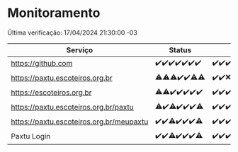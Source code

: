 # Monitoramento

Última verificação: 17/04/2024 21:30:00 -03

|Serviço|Status|Últimas 24h|
|---|---|---|
|https://github.com|<span title="2024-04-10: OK=24">✔️</span><span title="2024-04-11: OK=24">✔️</span><span title="2024-04-12: OK=24">✔️</span><span title="2024-04-13: OK=24">✔️</span><span title="2024-04-14: OK=10">✔️</span><span title="2024-04-15: OK=21">✔️</span><span title="2024-04-16: OK=24">✔️</span>|<span title="16/04/2024 21:30:00 -03 : 200">✔️</span><span title="16/04/2024 22:40:00 -03 : 200">✔️</span><span title="16/04/2024 23:16:00 -03 : 200">✔️</span><span title="17/04/2024 00:07:00 -03 : 200">✔️</span><span title="17/04/2024 01:09:00 -03 : 200">✔️</span><span title="17/04/2024 02:06:00 -03 : 200">✔️</span><span title="17/04/2024 03:10:00 -03 : 200">✔️</span><span title="17/04/2024 04:07:00 -03 : 200">✔️</span><span title="17/04/2024 05:08:00 -03 : 200">✔️</span><span title="17/04/2024 06:06:00 -03 : 200">✔️</span><span title="17/04/2024 07:07:00 -03 : 200">✔️</span><span title="17/04/2024 08:04:00 -03 : 200">✔️</span><span title="17/04/2024 09:11:00 -03 : 200">✔️</span><span title="17/04/2024 10:06:00 -03 : 200">✔️</span><span title="17/04/2024 11:06:00 -03 : 200">✔️</span><span title="17/04/2024 12:06:00 -03 : 200">✔️</span><span title="17/04/2024 13:07:00 -03 : 200">✔️</span><span title="17/04/2024 14:04:00 -03 : 200">✔️</span><span title="17/04/2024 15:08:00 -03 : 200">✔️</span><span title="17/04/2024 16:03:00 -03 : 200">✔️</span><span title="17/04/2024 17:06:00 -03 : 200">✔️</span><span title="17/04/2024 18:07:00 -03 : 200">✔️</span><span title="17/04/2024 19:04:00 -03 : 200">✔️</span><span title="17/04/2024 20:06:00 -03 : 200">✔️</span><span title="17/04/2024 21:30:00 -03 : 200">✔️</span>|
|https://paxtu.escoteiros.org.br|<span title="2024-04-10: OK=23, Falhas=1">⚠️</span><span title="2024-04-11: OK=23, Falhas=1">⚠️</span><span title="2024-04-12: OK=23, Falhas=1">⚠️</span><span title="2024-04-13: OK=24">✔️</span><span title="2024-04-14: OK=10">✔️</span><span title="2024-04-15: OK=20, Falhas=1">⚠️</span><span title="2024-04-16: OK=23, Falhas=1">⚠️</span>|<span title="16/04/2024 21:30:00 -03 : 200">✔️</span><span title="16/04/2024 22:40:00 -03 : 200">✔️</span><span title="16/04/2024 23:16:00 -03 : 0">❌</span><span title="17/04/2024 00:07:00 -03 : 200">✔️</span><span title="17/04/2024 01:09:00 -03 : 200">✔️</span><span title="17/04/2024 02:06:00 -03 : 200">✔️</span><span title="17/04/2024 03:10:00 -03 : 200">✔️</span><span title="17/04/2024 04:07:00 -03 : 200">✔️</span><span title="17/04/2024 05:08:00 -03 : 200">✔️</span><span title="17/04/2024 06:06:00 -03 : 200">✔️</span><span title="17/04/2024 07:07:00 -03 : 200">✔️</span><span title="17/04/2024 08:04:00 -03 : 0">❌</span><span title="17/04/2024 09:11:00 -03 : 200">✔️</span><span title="17/04/2024 10:06:00 -03 : 200">✔️</span><span title="17/04/2024 11:06:00 -03 : 200">✔️</span><span title="17/04/2024 12:06:00 -03 : 200">✔️</span><span title="17/04/2024 13:07:00 -03 : 200">✔️</span><span title="17/04/2024 14:04:00 -03 : 200">✔️</span><span title="17/04/2024 15:08:00 -03 : 200">✔️</span><span title="17/04/2024 16:03:00 -03 : 200">✔️</span><span title="17/04/2024 17:06:00 -03 : 200">✔️</span><span title="17/04/2024 18:07:00 -03 : 200">✔️</span><span title="17/04/2024 19:04:00 -03 : 200">✔️</span><span title="17/04/2024 20:06:00 -03 : 200">✔️</span><span title="17/04/2024 21:30:00 -03 : 200">✔️</span>|
|https://escoteiros.org.br|<span title="2024-04-10: OK=23, Falhas=1">⚠️</span><span title="2024-04-11: OK=23, Falhas=1">⚠️</span><span title="2024-04-12: OK=24">✔️</span><span title="2024-04-13: OK=24">✔️</span><span title="2024-04-14: OK=10">✔️</span><span title="2024-04-15: OK=21">✔️</span><span title="2024-04-16: OK=24">✔️</span>|<span title="16/04/2024 21:30:00 -03 : 200">✔️</span><span title="16/04/2024 22:40:00 -03 : 200">✔️</span><span title="16/04/2024 23:16:00 -03 : 200">✔️</span><span title="17/04/2024 00:07:00 -03 : 200">✔️</span><span title="17/04/2024 01:09:00 -03 : 200">✔️</span><span title="17/04/2024 02:06:00 -03 : 200">✔️</span><span title="17/04/2024 03:10:00 -03 : 200">✔️</span><span title="17/04/2024 04:07:00 -03 : 200">✔️</span><span title="17/04/2024 05:08:00 -03 : 200">✔️</span><span title="17/04/2024 06:06:00 -03 : 200">✔️</span><span title="17/04/2024 07:07:00 -03 : 200">✔️</span><span title="17/04/2024 08:05:00 -03 : 200">✔️</span><span title="17/04/2024 09:11:00 -03 : 200">✔️</span><span title="17/04/2024 10:06:00 -03 : 200">✔️</span><span title="17/04/2024 11:06:00 -03 : 200">✔️</span><span title="17/04/2024 12:06:00 -03 : 200">✔️</span><span title="17/04/2024 13:07:00 -03 : 200">✔️</span><span title="17/04/2024 14:04:00 -03 : 200">✔️</span><span title="17/04/2024 15:08:00 -03 : 200">✔️</span><span title="17/04/2024 16:03:00 -03 : 200">✔️</span><span title="17/04/2024 17:06:00 -03 : 200">✔️</span><span title="17/04/2024 18:07:00 -03 : 200">✔️</span><span title="17/04/2024 19:04:00 -03 : 200">✔️</span><span title="17/04/2024 20:06:00 -03 : 200">✔️</span><span title="17/04/2024 21:30:00 -03 : 200">✔️</span>|
|https://paxtu.escoteiros.org.br/paxtu|<span title="2024-04-10: OK=23, Falhas=1">⚠️</span><span title="2024-04-11: OK=24">✔️</span><span title="2024-04-12: OK=23, Falhas=1">⚠️</span><span title="2024-04-13: OK=24">✔️</span><span title="2024-04-14: OK=10">✔️</span><span title="2024-04-15: OK=21">✔️</span><span title="2024-04-16: OK=23, Falhas=1">⚠️</span>|<span title="16/04/2024 21:30:00 -03 : 200">✔️</span><span title="16/04/2024 22:40:00 -03 : 200">✔️</span><span title="16/04/2024 23:16:00 -03 : 200">✔️</span><span title="17/04/2024 00:07:00 -03 : 200">✔️</span><span title="17/04/2024 01:09:00 -03 : 200">✔️</span><span title="17/04/2024 02:06:00 -03 : 200">✔️</span><span title="17/04/2024 03:10:00 -03 : 200">✔️</span><span title="17/04/2024 04:07:00 -03 : 200">✔️</span><span title="17/04/2024 05:08:00 -03 : 200">✔️</span><span title="17/04/2024 06:06:00 -03 : 200">✔️</span><span title="17/04/2024 07:07:00 -03 : 200">✔️</span><span title="17/04/2024 08:05:00 -03 : 0">❌</span><span title="17/04/2024 09:11:00 -03 : 200">✔️</span><span title="17/04/2024 10:06:00 -03 : 200">✔️</span><span title="17/04/2024 11:06:00 -03 : 200">✔️</span><span title="17/04/2024 12:06:00 -03 : 200">✔️</span><span title="17/04/2024 13:07:00 -03 : 200">✔️</span><span title="17/04/2024 14:04:00 -03 : 200">✔️</span><span title="17/04/2024 15:08:00 -03 : 200">✔️</span><span title="17/04/2024 16:03:00 -03 : 200">✔️</span><span title="17/04/2024 17:06:00 -03 : 200">✔️</span><span title="17/04/2024 18:07:00 -03 : 200">✔️</span><span title="17/04/2024 19:04:00 -03 : 200">✔️</span><span title="17/04/2024 20:06:00 -03 : 200">✔️</span><span title="17/04/2024 21:30:00 -03 : 200">✔️</span>|
|https://paxtu.escoteiros.org.br/meupaxtu|<span title="2024-04-10: OK=24">✔️</span><span title="2024-04-11: OK=24">✔️</span><span title="2024-04-12: OK=23, Falhas=1">⚠️</span><span title="2024-04-13: OK=24">✔️</span><span title="2024-04-14: OK=10">✔️</span><span title="2024-04-15: OK=21">✔️</span><span title="2024-04-16: OK=23, Falhas=1">⚠️</span>|<span title="16/04/2024 21:30:00 -03 : 200">✔️</span><span title="16/04/2024 22:40:00 -03 : 200">✔️</span><span title="16/04/2024 23:16:00 -03 : 200">✔️</span><span title="17/04/2024 00:07:00 -03 : 200">✔️</span><span title="17/04/2024 01:09:00 -03 : 200">✔️</span><span title="17/04/2024 02:06:00 -03 : 200">✔️</span><span title="17/04/2024 03:10:00 -03 : 200">✔️</span><span title="17/04/2024 04:07:00 -03 : 200">✔️</span><span title="17/04/2024 05:08:00 -03 : 200">✔️</span><span title="17/04/2024 06:06:00 -03 : 200">✔️</span><span title="17/04/2024 07:07:00 -03 : 200">✔️</span><span title="17/04/2024 08:05:00 -03 : 0">❌</span><span title="17/04/2024 09:11:00 -03 : 200">✔️</span><span title="17/04/2024 10:06:00 -03 : 200">✔️</span><span title="17/04/2024 11:06:00 -03 : 200">✔️</span><span title="17/04/2024 12:06:00 -03 : 200">✔️</span><span title="17/04/2024 13:07:00 -03 : 200">✔️</span><span title="17/04/2024 14:04:00 -03 : 200">✔️</span><span title="17/04/2024 15:08:00 -03 : 200">✔️</span><span title="17/04/2024 16:03:00 -03 : 200">✔️</span><span title="17/04/2024 17:06:00 -03 : 200">✔️</span><span title="17/04/2024 18:07:00 -03 : 200">✔️</span><span title="17/04/2024 19:04:00 -03 : 200">✔️</span><span title="17/04/2024 20:06:00 -03 : 200">✔️</span><span title="17/04/2024 21:30:00 -03 : 200">✔️</span>|
|Paxtu Login|<span title="2024-04-10: OK=24">✔️</span><span title="2024-04-11: OK=24">✔️</span><span title="2024-04-12: OK=23, Falhas=1">⚠️</span><span title="2024-04-13: OK=24">✔️</span><span title="2024-04-14: OK=10">✔️</span><span title="2024-04-15: OK=21">✔️</span><span title="2024-04-16: OK=23, Falhas=1">⚠️</span>|<span title="16/04/2024 21:30:00 -03 : 200">✔️</span><span title="16/04/2024 22:40:00 -03 : 200">✔️</span><span title="16/04/2024 23:16:00 -03 : 200">✔️</span><span title="17/04/2024 00:07:00 -03 : 200">✔️</span><span title="17/04/2024 01:09:00 -03 : 200">✔️</span><span title="17/04/2024 02:06:00 -03 : 200">✔️</span><span title="17/04/2024 03:10:00 -03 : 200">✔️</span><span title="17/04/2024 04:07:00 -03 : 200">✔️</span><span title="17/04/2024 05:08:00 -03 : 200">✔️</span><span title="17/04/2024 06:06:00 -03 : 200">✔️</span><span title="17/04/2024 07:07:00 -03 : 200">✔️</span><span title="17/04/2024 08:05:00 -03 : 200">✔️</span><span title="17/04/2024 09:11:00 -03 : 200">✔️</span><span title="17/04/2024 10:06:00 -03 : 200">✔️</span><span title="17/04/2024 11:06:00 -03 : 200">✔️</span><span title="17/04/2024 12:06:00 -03 : 200">✔️</span><span title="17/04/2024 13:07:00 -03 : 200">✔️</span><span title="17/04/2024 14:04:00 -03 : 200">✔️</span><span title="17/04/2024 15:08:00 -03 : 200">✔️</span><span title="17/04/2024 16:03:00 -03 : 200">✔️</span><span title="17/04/2024 17:06:00 -03 : 200">✔️</span><span title="17/04/2024 18:07:00 -03 : 200">✔️</span><span title="17/04/2024 19:04:00 -03 : 200">✔️</span><span title="17/04/2024 20:06:00 -03 : 200">✔️</span><span title="17/04/2024 21:30:00 -03 : 200">✔️</span>|
